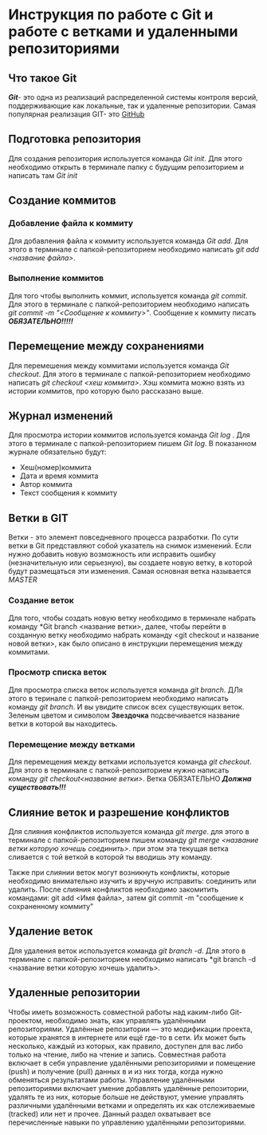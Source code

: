
# Инструкция по работе с Git и работе с ветками и удаленными репозиториями


## Что такое Git

***Git***- это одна из реализаций распределенной системы контроля версий, поддерживающие как локальные, так и удаленные репозитории. Самая популярная реализация GIT- это [GitHub](https://github.com)
## Подготовка репозитория

Для создания репозитория используется команда *Git init*. Для этого необходимо открыть в терминале папку с будущим репозиторием и написать там *Git init*


## Создание коммитов

### Добавление файла к коммиту
Для добавления файла к коммиту используется команда  *Git add*. Для этого в терминале с папкой-репозиторием необходимо написать *git add <название файла>*.

### Выполнение коммитов ### 

Для того чтобы выполнить коммит, используется команда *git commit*. Для этого в терминале с папкой-репозиторием необходимо написать *git commit -m "<Сообщение к коммиту>"*. Сообщение к коммиту писать ***ОБЯЗАТЕЛЬНО!!!!!***

## Перемещение между сохранениями
Для перемешения между коммитами используется команда *Git checkout*. Для этого в терминале с папкой-репозиторием необходимо написать *git checkout <хеш коммита>*. Хэш коммита можно взять из истории коммитов, про которую было рассказано выше.


## Журнал изменений

Для просмотра истории коммитов используется команда *Git log* . Для этого в терминале с папкой-репозиторием пишем *Git log*. В показанном журнале обязательно будут:
* Хеш(номер)коммита
* Дата и время коммита
* Автор коммита
* Текст сообщения к коммиту


## Ветки в GIT
Ветки - это элемент повседневного процесса разработки. По сути ветки в Git представляют собой указатель на снимок изменений. Если нужно добавить новую возможность или исправить ошибку (незначительную или серьезную), вы создаете новую ветку, в которой будут размещаться эти изменения.
Самая основная ветка называется *MASTER*

### Создание веток
Для того, чтобы создать новую ветку необходимо в терминале набрать команду *Git branch <название ветки>, далее, чтобы перейти в созданную ветку необходимо набрать команду <git checkout и название новой ветки>, как было описано в инструкции перемещения между коммитами.

     
### Просмотр списка веток
Для просмотра списка веток используется команда *git branch*. ДЛя этого в теринале с папкой-репозиторием необходимо написать команду *git branch*. И вы увидите список всех существующих веток. Зеленым цветом и символом **Звездочка** подсвечивается название ветки в которой вы находитесь.

### Перемещение между ветками
Для перемещения между ветками используется команда *git checkout*. Для этого в терминале с папкой-репозиторием нужно написать команду *git checkout<название ветки>*. Ветка ОБЯЗАТЕЛЬНО ***Должна существовать!!!*** 


## Слияние веток и разрешение конфликтов
Для слияния конфликтов используется команда *git merge*. для этого в терминале с папкой-репозиторием пишем команду *git merge <название ветки которую хочешь соединить>*. при этом эта текущая ветка сливается с той веткой в которой ты вводишь эту команду.

Также при слиянии веток могут возникнуть конфликты, которые необходимо внимательно изучить и вручную исправить: соединить или удалить. После слияния конфликтов необходимо закомитить командами: git add <Имя файла>, затем git commit -m "сообщение к сохраненному коммиту"

## Удаление веток
Для удаления веток используется команда *git branch -d*. Для этого в терминале с папкой-репозиторием необходимо написать *git branch -d <название ветки которую хочешь удалить>.

## Удаленные репозитории
Чтобы иметь возможность совместной работы над каким-либо Git-проектом, необходимо знать, как управлять удалёнными репозиториями. Удалённые репозитории — это модификации проекта, которые хранятся в интернете или ещё где-то в сети. Их может быть несколько, каждый из которых, как правило, доступен для вас либо только на чтение, либо на чтение и запись. Совместная работа включает в себя управление удалёнными репозиториями и помещение (push) и получение (pull) данных в и из них тогда, когда нужно обменяться результатами работы. Управление удалёнными репозиториями включает умение добавлять удалённые репозитории, удалять те из них, которые больше не действуют, умение управлять различными удалёнными ветками и определять их как отслеживаемые (tracked) или нет и прочее. Данный раздел охватывает все перечисленные навыки по управлению удалёнными репозиториями.
